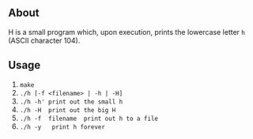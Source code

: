 ## About
H is a small program which, upon execution, prints the lowercase letter `h` (ASCII character 104).

## Usage
1.	`make`
2.	`./h [-f <filename> | -h | -H]`
3. 	`./h -h' print out the small h`
4.	`./h -H  print out the big H`
5.	`./h -f  filename  print out h to a file`
6.	`./h -y   print h forever`

